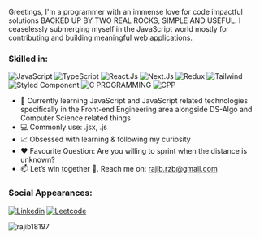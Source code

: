 Greetings, I'm a programmer with an immense love for code impactful solutions BACKED UP BY TWO REAL ROCKS, SIMPLE AND USEFUL. I ceaselessly submerging myself in the JavaScript world mostly for contributing and building meaningful web applications.

### Skilled in:

![JavaScript](https://img.shields.io/badge/JavaScript-F7DF1E?style=for-the-badge&logo=JavaScript&logoColor=white)
![TypeScript](https://img.shields.io/badge/TypeScript-007ACC?style=for-the-badge&logo=typescript&logoColor=white)
![React.Js](https://img.shields.io/badge/React-20232A?style=for-the-badge&logo=react&logoColor=61DAFB)
![Next.Js](https://img.shields.io/badge/next.js-000000?style=for-the-badge&logo=nextdotjs&logoColor=white)
![Redux](https://img.shields.io/badge/REDUX-593D88?style=for-the-badge&logo=redux&logoColor=white)
![Tailwind](https://img.shields.io/badge/TAILWIND_CSS-38B2AC?style=for-the-badge&logo=tailwind-css&logoColor=white)
![Styled Component](https://img.shields.io/badge/styled--components-DB7093?style=for-the-badge&logo=styled-components&logoColor=white)
![C PROGRAMMING](https://img.shields.io/badge/C-00599C?style=for-the-badge&logo=c&logoColor=white)
![CPP](https://img.shields.io/badge/-c++-black?logo=c%2B%2B&style=for-the-badge&logoColor=white)



- 📖 Currently learning JavaScript and JavaScript related technologies specifically in the Front-end Engineering area alongside DS-Algo and Computer Science related things 
- 💻 Commonly use: .jsx, .js
- 📈 Obsessed with learning & following my curiosity
- ❤ Favourite Question: Are you willing to sprint when the distance is unknown?
- 📫 Let’s win together 🥇. Reach me on: rajib.rzb@gmail.com


### Social Appearances:

[![Linkedin](https://img.shields.io/badge/LinkedIn-0077B5?style=flat-square&logo=linkedin&logoColor=white)](https://www.linkedin.com/in/rajuzest/)
[![Leetcode](https://img.shields.io/badge/Leetcode-FFFFFF?style=flat-square&logo=LeetCode&logoColor=black)](https://leetcode.com/rajib_zest/)





<p><img align="left" src="https://github-readme-stats.vercel.app/api/top-langs?username=rajib18197&hide=html,scss&theme=monokai&show_icons=true&locale=en&layout=compact" alt="rajib18197" /></p>





